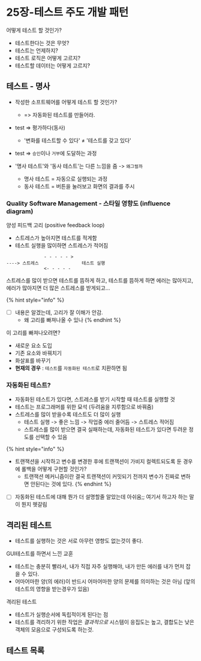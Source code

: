 # 25장-테스트 주도 개발 패턴

어떻게 테스트 할 것인가?

- 테스트한다는 것은 무엇?
- 테스트는 언제하지?
- 테스트 로직은 어떻게 고르지?
- 테스트할 데이터는 어떻게 고르지?

## 테스트 - 명사

- 작성한 소프트웨어를 어떻게 테스트 할 것인가?
  - => 자동화된 테스트를 만들어라.

- test => 평가하다(동사)
  - '변화를 테스트할 수 있다' ≠ '테스트를 갖고 있다'

- test => `승인`이나 `거부`에 도달하는 과정

- '명사 테스트'와 '동사 테스트'는 다른 느낌을 줌 -> `왜그럴까`
  - 명사 테스트 = 자동으로 실행되는 과정
  - 동사 테스트 = 버튼을 눌러보고 화면의 결과를 주시

### Quality Software Management - 스타일 영향도 (influence diagram)

양성 피드백 고리 (positive feedback loop)
- 스트레스가 높아지면 테스트를 적게함
- 테스트 실행을 많이하면 스트레스가 적어짐

```
              - - - - - >
----> 스트레스                테스트 실행
              <- - - - -
```
스트레스를 많이 받으면 테스트를 뜸하게 하고, 테스트를 뜸하게 하면 에러는 많아지고, 에러가 많아지면 더 많은 스트레스를 받게되고...

{% hint style="info" %}
- [ ] 내용은 알겠는데, 고리가 잘 이해가 안감.
  - 왜 고리를 빠져나올 수 있나
{% endhint %}

이 고리를 빠져나오려면?
- 새로운 요소 도입
- 기존 요소와 바꿔치기
- 화살표를 바꾸기
- **현재의 경우** : `테스트`를 `자동화된 테스트`로 치환하면 됨

### 자동화된 테스트?

- 자동화된 테스트가 있다면, 스트레스를 받기 시작할 때 테스트를 실행할 것
- 테스트는 프로그래머를 위한 묘석 (두려움을 지루함으로 바꿔줌)
- 스트레스를 많이 받을수록 테스트도 더 많이 실행
  - 테스트 실행 -> 좋은 느낌 -> 작업중 에러 줄어듬 -> 스트레스 적어짐
  - 스트레스를 많이 받으면 결국 실패하는데, 자동화된 테스트가 있다면 두려운 정도를 선택할 수 있음

{% hint style="info" %}
- 트랜잭션을 시작하고 변수를 변경한 후에 트랜잭션이 가비지 컬렉트되도록 둔 경우에 롤백을 어떻게 구현할 것인가?
  - 트랜잭션 메커니즘이란 결국 트랜잭션이 커밋되기 전까지 변수가 진짜로 변하면 안된다는 것에 있다.
{% endhint %}


- [ ] 자동화된 테스트에 대해 뭔가 더 설명할줄 알았는데 아쉬움;; 여기서 하고자 하는 말이 뭔지 헷갈림

## 격리된 테스트

- 테스트를 실행하는 것은 서로 아무런 영향도 없는것이 좋다.

GUI테스트를 하면서 느낀 교훈

- 테스트는 충분히 빨라서, 내가 직접 자주 실행해야, 내가 만든 에러를 내가 먼저 잡을 수 있다.
- 어마어마한 양(의 에러)이 반드시 어마어마한 양의 문제를 의미하는 것은 아님 (앞의 테스트의 영향을 받는경우가 있음)

격리된 테스트

- 테스트가 실행순서에 독립적이게 된다는 점
- 테스트를 격리하기 위한 작업은 *결과적으로* 시스템이 응집도는 높고, 결합도는 낮은 객체의 모음으로 구성되도록 하는것.

## 테스트 목록
